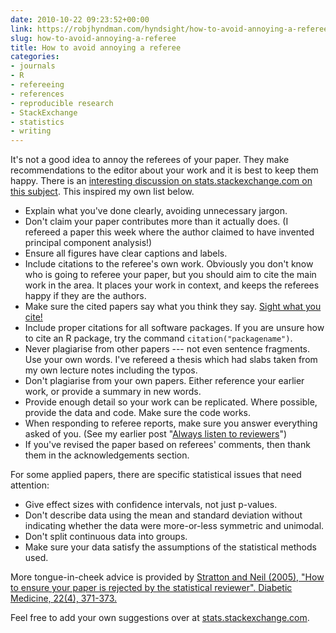 ```yaml
---
date: 2010-10-22 09:23:52+00:00
link: https://robjhyndman.com/hyndsight/how-to-avoid-annoying-a-referee/
slug: how-to-avoid-annoying-a-referee
title: How to avoid annoying a referee
categories:
- journals
- R
- refereeing
- references
- reproducible research
- StackExchange
- statistics
- writing
---
```


It's not a good idea to annoy the referees of your paper. They make recommendations to the editor about your work and it is best to keep them happy. There is an [interesting discussion on stats.stackexchange.com on this subject](http://stats.stackexchange.com/q/3814/159). This inspired my own list below.

  * Explain what you've done clearly, avoiding unnecessary jargon.
  * Don't claim your paper contributes more than it actually does. (I refereed a paper this week where the author claimed to have invented principal component analysis!)
  * Ensure all figures have clear captions and labels.
  * Include citations to the referee's own work. Obviously you don't know who is going to referee your paper, but you should aim to cite the main work in the area. It places your work in context, and keeps the referees happy if they are the authors.
  * Make sure the cited papers say what you think they say. [Sight what you cite!](https://robjhyndman.com/hyndsight/sight-what-you-cite/)
  * Include proper citations for all software packages. If you are unsure how to cite an R package, try the command `citation("packagename")`.
  * Never plagiarise from other papers --- not even sentence fragments. Use your own words. I've refereed a thesis which had slabs taken from my own lecture notes including the typos.
  * Don't plagiarise from your own papers. Either reference your earlier work, or provide a summary in new words.
  * Provide enough detail so your work can be replicated. Where possible, provide the data and code. Make sure the code works.
  * When responding to referee reports, make sure you answer everything asked of you. (See my earlier post "[Always listen to reviewers](https://robjhyndman.com/hyndsight/always-listen-to-reviewers/)")
  * If you've revised the paper based on referees' comments, then thank them in the acknowledgements section.

For some applied papers, there are specific statistical issues that need attention:

  * Give effect sizes with confidence intervals, not just p-values.
  * Don't describe data using the mean and standard deviation without indicating whether the data were more-or-less symmetric and unimodal.
  * Don't split continuous data into groups.
  * Make sure your data satisfy the assumptions of the statistical methods used.

More tongue-in-cheek advice is provided by [Stratton and Neil (2005), "How to ensure your paper is rejected by the statistical reviewer". Diabetic Medicine, 22(4), 371-373.](http://dx.doi.org/10.1111/j.1464-5491.2004.01443.x)

Feel free to add your own suggestions over at [stats.stackexchange.com](http://stats.stackexchange.com/q/3814/159).
